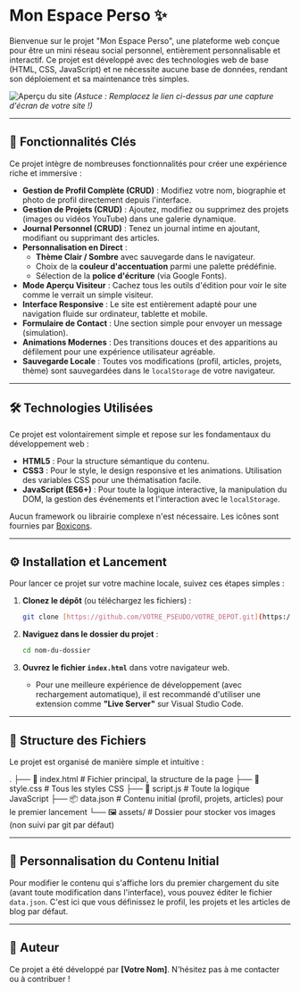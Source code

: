 # Mon Espace Perso ✨

Bienvenue sur le projet "Mon Espace Perso", une plateforme web conçue pour être un mini réseau social personnel, entièrement personnalisable et interactif. Ce projet est développé avec des technologies web de base (HTML, CSS, JavaScript) et ne nécessite aucune base de données, rendant son déploiement et sa maintenance très simples.

![Aperçu du site](https://placehold.co/800x400/1a1a2e/e0e0e0?text=Aperçu+de+la+Plateforme)
*(Astuce : Remplacez le lien ci-dessus par une capture d'écran de votre site !)*

---

## 🚀 Fonctionnalités Clés

Ce projet intègre de nombreuses fonctionnalités pour créer une expérience riche et immersive :

* **Gestion de Profil Complète (CRUD)** : Modifiez votre nom, biographie et photo de profil directement depuis l'interface.
* **Gestion de Projets (CRUD)** : Ajoutez, modifiez ou supprimez des projets (images ou vidéos YouTube) dans une galerie dynamique.
* **Journal Personnel (CRUD)** : Tenez un journal intime en ajoutant, modifiant ou supprimant des articles.
* **Personnalisation en Direct** :
    * **Thème Clair / Sombre** avec sauvegarde dans le navigateur.
    * Choix de la **couleur d'accentuation** parmi une palette prédéfinie.
    * Sélection de la **police d'écriture** (via Google Fonts).
* **Mode Aperçu Visiteur** : Cachez tous les outils d'édition pour voir le site comme le verrait un simple visiteur.
* **Interface Responsive** : Le site est entièrement adapté pour une navigation fluide sur ordinateur, tablette et mobile.
* **Formulaire de Contact** : Une section simple pour envoyer un message (simulation).
* **Animations Modernes** : Des transitions douces et des apparitions au défilement pour une expérience utilisateur agréable.
* **Sauvegarde Locale** : Toutes vos modifications (profil, articles, projets, thème) sont sauvegardées dans le `localStorage` de votre navigateur.

---

## 🛠️ Technologies Utilisées

Ce projet est volontairement simple et repose sur les fondamentaux du développement web :

* **HTML5** : Pour la structure sémantique du contenu.
* **CSS3** : Pour le style, le design responsive et les animations. Utilisation des variables CSS pour une thématisation facile.
* **JavaScript (ES6+)** : Pour toute la logique interactive, la manipulation du DOM, la gestion des événements et l'interaction avec le `localStorage`.

Aucun framework ou librairie complexe n'est nécessaire. Les icônes sont fournies par [Boxicons](https://boxicons.com/).

---

## ⚙️ Installation et Lancement

Pour lancer ce projet sur votre machine locale, suivez ces étapes simples :

1.  **Clonez le dépôt** (ou téléchargez les fichiers) :
    ```bash
    git clone [https://github.com/VOTRE_PSEUDO/VOTRE_DEPOT.git](https://github.com/VOTRE_PSEUDO/VOTRE_DEPOT.git)
    ```

2.  **Naviguez dans le dossier du projet** :
    ```bash
    cd nom-du-dossier
    ```

3.  **Ouvrez le fichier `index.html`** dans votre navigateur web.
    * Pour une meilleure expérience de développement (avec rechargement automatique), il est recommandé d'utiliser une extension comme **"Live Server"** sur Visual Studio Code.

---

## 📁 Structure des Fichiers

Le projet est organisé de manière simple et intuitive :


.
├── 📄 index.html      # Fichier principal, la structure de la page
├── 🎨 style.css       # Tous les styles CSS
├── 🧠 script.js       # Toute la logique JavaScript
├── 📦 data.json       # Contenu initial (profil, projets, articles) pour le premier lancement
└── 🖼️ assets/          # Dossier pour stocker vos images (non suivi par git par défaut)


---

## 🎨 Personnalisation du Contenu Initial

Pour modifier le contenu qui s'affiche lors du premier chargement du site (avant toute modification dans l'interface), vous pouvez éditer le fichier `data.json`. C'est ici que vous définissez le profil, les projets et les articles de blog par défaut.

---

## 👤 Auteur

Ce projet a été développé par **[Votre Nom]**. N'hésitez pas à me contacter ou à contribuer !

